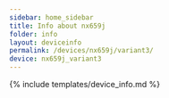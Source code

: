 ```yaml
---
sidebar: home_sidebar
title: Info about nx659j
folder: info
layout: deviceinfo
permalink: /devices/nx659j/variant3/
device: nx659j_variant3
---
```

{% include templates/device_info.md %}
